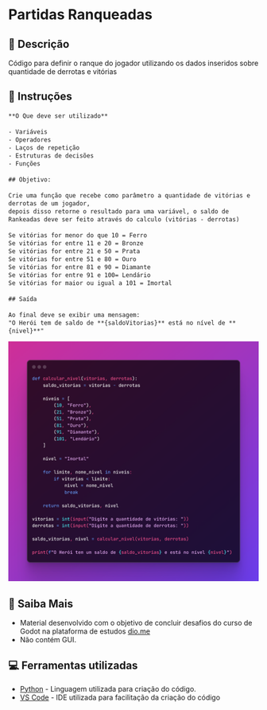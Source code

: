 # Partidas Ranqueadas

## 📒 Descrição
Código para definir o ranque do jogador utilizando os dados inseridos sobre quantidade de derrotas e vitórias

## 📜 Instruções

```
**O Que deve ser utilizado**

- Variáveis
- Operadores
- Laços de repetição
- Estruturas de decisões
- Funções

## Objetivo:

Crie uma função que recebe como parâmetro a quantidade de vitórias e derrotas de um jogador,
depois disso retorne o resultado para uma variável, o saldo de Rankeadas deve ser feito através do calculo (vitórias - derrotas)

Se vitórias for menor do que 10 = Ferro
Se vitórias for entre 11 e 20 = Bronze
Se vitórias for entre 21 e 50 = Prata
Se vitórias for entre 51 e 80 = Ouro
Se vitórias for entre 81 e 90 = Diamante
Se vitórias for entre 91 e 100= Lendário
Se vitórias for maior ou igual a 101 = Imortal

## Saída

Ao final deve se exibir uma mensagem:
"O Herói tem de saldo de **{saldoVitorias}** está no nível de **{nivel}**"
```

![Partidas](partidas.png)

## 🔎 Saiba Mais
- Material desenvolvido com o objetivo de concluir desafios do curso de Godot na plataforma de estudos [dio.me](https://web.dio.me)
- Não contém GUI.

## 💻 Ferramentas utilizadas
- [Python](https://www.python.org/) - Linguagem utilizada para criação do código.
- [VS Code](https://code.visualstudio.com/) - IDE utilizada para facilitação da criação do código
